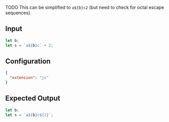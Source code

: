 
TODO This can be simplified to `a${b}c2` (but need to check for octal escape sequences).

## Input
```javascript input
let b;
let s = `a${b}c` + 2;
```

## Configuration
```json configuration
{
  "extension": "js"
}
```

## Expected Output
```javascript expected output
let b;
let s = `a${b}c${2}`;
```
